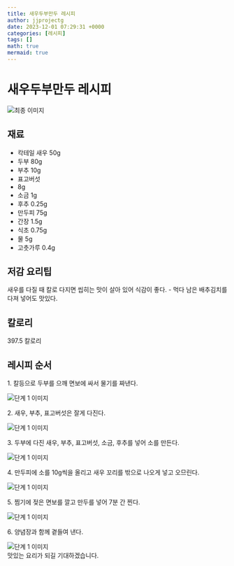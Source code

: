 ```yaml
---
title: 새우두부만두 레시피
author: jjprojectg
date: 2023-12-01 07:29:31 +0000
categories: [레시피]
tags: []
math: true
mermaid: true
---
```

<meta name="og:type" content="website"/>
<meta charset="UTF-8"/>
<div class="header">
  <h1>새우두부만두 레시피</h1>
</div>

<div class="container my-4">
  <div class="row">
    <div class="col-12 col-md-6">
      <div class="recipe-image">
        <img src="http://www.foodsafetykorea.go.kr/uploadimg/20141118/20141118101937_1416273577460.jpg" class="step-image" alt="최종 이미지"/>
      </div>
    </div>
    <div class="col-12 col-md-6">
      <div class="ingredients">
        <h2>재료</h2>
        <ul class="card">
          <li> 칵테일 새우 50g </li>
          <li>  두부 80g </li>
          <li>  부추 10g </li>
          <li>  표고버섯 </li>
          <li>  8g </li>
          <li>  소금 1g </li>
          <li>  후추 0.25g </li>
          <li>  만두피 75g </li>
          <li>  간장 1.5g </li>
          <li>  식초 0.75g </li>
          <li>  물 5g </li>
          <li>  고춧가루 0.4g </li>
</ul>
      </div>
    </div>
    <div class="col-12 col-md-6">
      <div class="ingredients">
        <h2>저감 요리팁</h2>
        <div class="card"> 
          <p>
            새우를 다질 때 칼로 다지면 씹히는 맛이 살아 있어 식감이 좋다. - 먹다 남은 배추김치를 다져 넣어도 맛있다.
          </p>
        </div>
      </div>
      <div class="ingredients">
        <h2>칼로리</h2>
        <div class="card"> 
          <p>
            397.5 칼로리
          </p>
        </div>
      </div>
    </div>
  </div>

  <h2 class="my-4">레시피 순서</h2>
  <div class="card recipe-card">
    <div class="card-body recipe-step">
      <p class="card-text step-description">1. 칼등으로 두부를 으깨 면보에 싸서 물기를 짜낸다.</p>
      <img src="http://www.foodsafetykorea.go.kr/uploadimg/cook/706-1.jpg" alt="단계 1 이미지" class="step-image"/>
    </div>
  </div>
  <div class="card recipe-card">
    <div class="card-body recipe-step">
      <p class="card-text step-description">2. 새우, 부추, 표고버섯은 잘게 다진다.</p>
      <img src="http://www.foodsafetykorea.go.kr/uploadimg/cook/706-2.jpg" alt="단계 1 이미지" class="step-image"/>
    </div>
  </div>
  <div class="card recipe-card">
    <div class="card-body recipe-step">
      <p class="card-text step-description">3. 두부에 다진 새우, 부추, 표고버섯, 소금, 후추를 넣어 소를 만든다.</p>
      <img src="http://www.foodsafetykorea.go.kr/uploadimg/cook/706-3.jpg" alt="단계 1 이미지" class="step-image"/>
    </div>
  </div>
  <div class="card recipe-card">
    <div class="card-body recipe-step">
      <p class="card-text step-description">4. 만두피에 소를 10g씩을 올리고 새우 꼬리를 밖으로 나오게 넣고 오므린다.</p>
      <img src="http://www.foodsafetykorea.go.kr/uploadimg/cook/706-4.jpg" alt="단계 1 이미지" class="step-image"/>
    </div>
  </div>
  <div class="card recipe-card">
    <div class="card-body recipe-step">
      <p class="card-text step-description">5. 찜기에 젖은 면보를 깔고 만두를 넣어 7분 간 찐다.</p>
      <img src="http://www.foodsafetykorea.go.kr/uploadimg/cook/706-5.jpg" alt="단계 1 이미지" class="step-image"/>
    </div>
  </div>
  <div class="card recipe-card">
    <div class="card-body recipe-step">
      <p class="card-text step-description">6.  양념장과 함께 곁들여 낸다.</p>
      <img src="http://www.foodsafetykorea.go.kr/uploadimg/cook/706-6.jpg" alt="단계 1 이미지" class="step-image"/>
    </div>
  </div>

</div>
맛있는 요리가 되길 기대하겠습니다.
